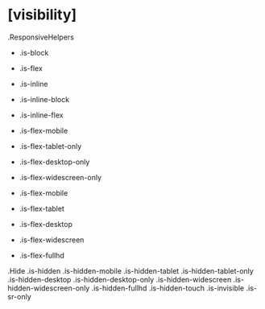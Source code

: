 # [visibility]

.ResponsiveHelpers
* .is-block
* .is-flex
* .is-inline
* .is-inline-block
* .is-inline-flex

* .is-flex-mobile
* .is-flex-tablet-only
* .is-flex-desktop-only
* .is-flex-widescreen-only

* .is-flex-mobile
* .is-flex-tablet
* .is-flex-desktop
* .is-flex-widescreen
* .is-flex-fullhd

.Hide
.is-hidden
.is-hidden-mobile
.is-hidden-tablet
.is-hidden-tablet-only
.is-hidden-desktop
.is-hidden-desktop-only
.is-hidden-widescreen
.is-hidden-widescreen-only
.is-hidden-fullhd
.is-hidden-touch
.is-invisible
.is-sr-only

